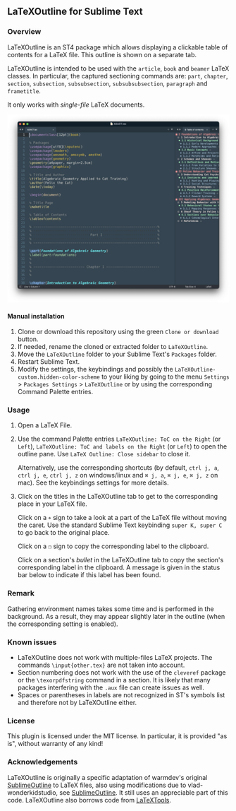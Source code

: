 ## LaTeXOutline for Sublime Text

### Overview

LaTeXOutline is an ST4 package which allows displaying a clickable table of contents for a LaTeX file. This outline is shown on a separate tab.

LaTeXOutline is intended to be used with the `article`, `book` and `beamer` LaTeX classes.
In particular, the captured sectioning commands are: `part`, `chapter`, `section`, `subsection`, `subsubsection`, `subsubsubsection`, `paragraph` and `frametitle`.

It only works with *single-file* LaTeX documents.

![LaTeXOutline example](./images/example.png)

#### Manual installation

1. Clone or download this repository using the green `Clone or download` button.
2. If needed, rename the cloned or extracted folder to `LaTeXOutline`. 
3. Move the `LaTeXOutline` folder to your Sublime Text's `Packages` folder. 
4. Restart Sublime Text.
5. Modify the settings, the keybindings and possibly the `LaTeXOutline-custom.hidden-color-scheme` to your liking by going to the menu `Settings` > `Packages Settings`  > `LaTeXOutline` or by using the corresponding Command Palette entries.

### Usage

1. Open a LaTeX File.

2. Use the command Palette entries `LaTeXOutline: ToC on the Right` (or `Left`), `LaTeXOutline: ToC and labels on the Right` (or `Left`) to open the outline pane. Use `LaTeX Outline: Close sidebar` to close it.

   Alternatively, use the corresponding shortcuts (by default, `ctrl j, a`, `ctrl j, e`, `ctrl j, z` on windows/linux and `⌘ j, a`, `⌘ j, e`, `⌘ j, z` on mac). See the keybindings settings for more details.

3. Click on the titles in the LaTeXOutline tab to get to the corresponding place in your LaTeX file.

   Click on a `⌖` sign to take a look at a part of the LaTeX file without moving the caret. Use the standard Sublime Text keybinding `super K, super C` to go back to the original place.

   Click on a `❐` sign to copy the corresponding label to the clipboard.

   Click on a section's *bullet* in the LaTeXOutline tab to copy the section's corresponding label in the clipboard. A message is given in the status bar below to indicate if this label has been found.

### Remark

Gathering environment names takes some time and is performed in the background. As a result, they may appear slightly later in the outline (when the corresponding setting is enabled).

### Known issues

- LaTeXOutline does not work with multiple-files LaTeX projects. The commands `\input{other.tex}` are not taken into account.
- Section numbering does not work with the use of the `cleveref` package or the `\texorpdfstring` command in a section. It is likely that many packages interfering with the `.aux` file can create issues as well.
- Spaces or parentheses in labels are not recognized in ST's symbols list and therefore not by LaTeXOutline either.

### License

This plugin is licensed under the MIT license. In particular, it is provided "as is", without warranty of any kind!

### Acknowledgements

LaTeXOutline is originally a specific adaptation of warmdev's original [SublimeOutline](https://github.com/warmdev/SublimeOutline) to LaTeX files, also using modifications due to vlad-wonderkidstudio, see [SublimeOutline](https://github.com/vlad-wonderkidstudio/SublimeOutline). It still uses an appreciable part of this code.
LaTeXOutline also borrows code from [LaTeXTools](https://github.com/SublimeText/LaTeXTools).

